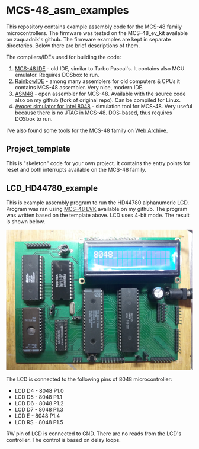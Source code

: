 # MCS-48_asm_examples

This repository contains example assembly code for the MCS-48 family microcontrollers. The firmware was tested on the MCS-48_ev_kit available on zaquadnik's github. The firmware examples are kept in separate directories. Below there are brief descriptions of them. 

The compilers/IDEs used for building the code:

1. [MCS-48 IDE][a1] - old IDE, similar to Turbo Pascal's. It contains also MCU emulator. Requires DOSbox to run.
2. [RainbowIDE][a2] - among many assemblers for old computers & CPUs it contains MCS-48 assembler. Very nice, modern IDE.
3. [ASM48][a3] - open assembler for MCS-48. Available with the source code also on my github (fork of original repo). Can be compiled for Linux.
4. [Avocet simulator for Intel 8048][a6] - simulation tool for MCS-48. Very useful because there is no JTAG in MCS-48. DOS-based, thus requires DOSbox to run.

I've also found some tools for the MCS-48 family on [Web Archive][a4].

## Project_template
This is "skeleton" code for your own project. It contains the entry points for reset and both interrupts available on the MCS-48 family.

## LCD_HD44780_example
This is example assembly program to run the HD44780 alphanumeric LCD. Program was ran using [MCS-48 EVK][a5] available on my github. The program was written based on the template above. LCD uses 4-bit mode. The result is shown below.

![LCD demo proram running on MCS-48 EVK](MCS-48_EVK.jpg)

The LCD is connected to the following pins of 8048 microcontroller:

* LCD D4 - 8048 P1.0
* LCD D5 - 8048 P1.1
* LCD D6 - 8048 P1.2
* LCD D7 - 8048 P1.3
* LCD E  - 8048 P1.4
* LCD RS - 8048 P1.5

RW pin of LCD is connected to GND. There are no reads from the LCD's controller. The control is based on delay loops.

[a1]: https://web.archive.org/web/20081122034504/http://www.armory.com/~rstevew/Public/Micros/8048/8048IDE/
[a2]: http://www.cococommunity.net/product/rainbow-ide/
[a3]: https://daveho.github.io/asm48/
[a4]: https://web.archive.org/web/20120204055551/http://www.armory.com/~rstevew/Public/Micros/8048/
[a5]: https://github.com/zaquadnik/MCS-48_EVB
[a6]: https://www.qrz.ru/software/detail/avocet_simulator_for_intel_8048_disasm_280
